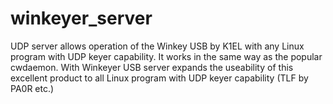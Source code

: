 winkeyer_server
===============

UDP server allows operation of the Winkey USB by K1EL with any Linux program with UDP keyer capability. It works in the same way as the popular cwdaemon. With Winkeyer USB server expands the useability of this excellent product to all Linux program with UDP keyer capability (TLF by PA0R etc.)
